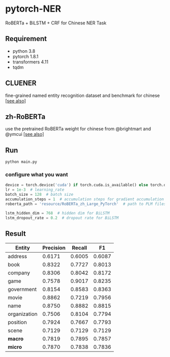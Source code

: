 # pytorch-NER
RoBERTa + BiLSTM + CRF for Chinese NER Task

## Requirement
- python 3.8
- pytorch 1.8.1
- transformers 4.11
- tqdm

## CLUENER
fine-grained named entity recognition dataset and benchmark for chinese [[see also]](NER/README.md)

## zh-RoBERTa
use the pretrained RoBERTa weight for chinese from @brightmart and @ymcui [[see also]](resource/README.md)

## Run

```shell
python main.py
```

### configure what you want

```python
device = torch.device('cuda') if torch.cuda.is_available() else torch.device('cpu')  # device
lr = 1e-3  # learning_rate
batch_size = 128  # batch size
accumulation_steps = 1  # accumulation steps for gradient accumulation
roberta_path = 'resource/RoBERTa_zh_Large_PyTorch'  # path to PLM files

lstm_hidden_dim = 768  # hidden dim for BiLSTM
lstm_dropout_rate = 0.2  # dropout rate for BiLSTM
```


## Result

|Entity|Precision|Recall|F1|
|---|---|---|---|
|address|0.6171|0.6005|0.6087|
|book|0.8322|0.7727|0.8013|
|company|0.8306|0.8042|0.8172|
|game|0.7578|0.9017|0.8235|
|government|0.8154|0.8583|0.8363|
|movie|0.8862|0.7219|0.7956|
|name|0.8750|0.8882|0.8815|
|organization|0.7506|0.8104|0.7794|
|position|0.7924|0.7667|0.7793|
|scene|0.7129|0.7129|0.7129|
|**macro**|0.7819|0.7895|0.7857|
|**micro**|0.7870|0.7838|0.7836|



